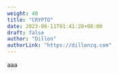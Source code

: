 ```yaml
---
weight: 40
title: "CRYPTO"
date: 2023-06-11T01:41:28+08:00
draft: false
author: "Dillon"
authorLink: "https://dillonzq.com"
---
```


aaa